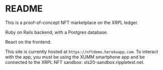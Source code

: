 # README

This is a proof-of-concept NFT marketplace on the XRPL ledger.

Ruby on Rails backend, with a Postgres database.

React on the frontend.

This site is currently hosted at `https://nftdemo.herokuapp.com`. To interact
with the app, you must be using the XUMM smartphone app and be connected to
the XRPL NFT sandbox: xls20-sandbox.rippletest.net.
